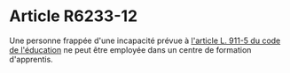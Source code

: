 # Article R6233-12

Une personne frappée d'une incapacité prévue à [l'article L. 911-5 du code de l'éducation][1] ne peut être employée dans un centre de formation d'apprentis.

 [1]: /affichCodeArticle.do?cidTexte=LEGITEXT000006071191&idArticle=LEGIARTI000006525562&dateTexte=&categorieLien=cid